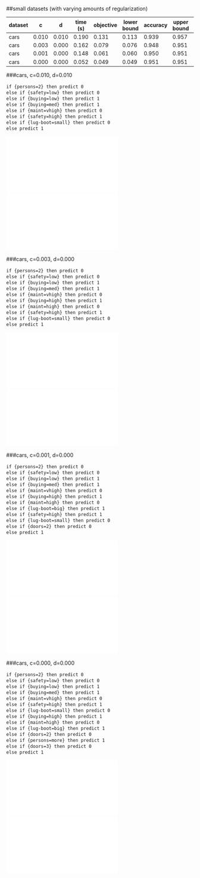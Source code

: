 ##small datasets (with varying amounts of regularization)

| dataset | c | d | time (s) | objective | lower bound | accuracy | upper bound | length |
| --- | --- | --- | --- | --- | --- | --- | --- | --- |
| cars | 0.010 | 0.010 | 0.190 | 0.131 | 0.113 | 0.939 | 0.957 | 7 |
| cars | 0.003 | 0.000 | 0.162 | 0.079 | 0.076 | 0.948 | 0.951 | 9 |
| cars | 0.001 | 0.000 | 0.148 | 0.061 | 0.060 | 0.950 | 0.951 | 11 |
| cars | 0.000 | 0.000 | 0.052 | 0.049 | 0.049 | 0.951 | 0.951 | 13 |

###cars, c=0.010, d=0.010

	if {persons=2} then predict 0
	else if {safety=low} then predict 0
	else if {buying=low} then predict 1
	else if {buying=med} then predict 1
	else if {maint=vhigh} then predict 0
	else if {safety=high} then predict 1
	else if {lug-boot=small} then predict 0
	else predict 1

![cars_R-serial_priority-c=0.01000-min_cap=0.010-min_objective=1.000-method=curiosity-max_cache_size=3000000-sample=1.00-log](../figs/cars_R-serial_priority-c=0.01000-min_cap=0.010-min_objective=1.000-method=curiosity-max_cache_size=3000000-sample=1.00-log.pdf)
![cars_R-serial_priority-c=0.01000-min_cap=0.010-min_objective=1.000-method=curiosity-max_cache_size=3000000-sample=1.00-cache](../figs/cars_R-serial_priority-c=0.01000-min_cap=0.010-min_objective=1.000-method=curiosity-max_cache_size=3000000-sample=1.00-cache.pdf)

###cars, c=0.003, d=0.000

	if {persons=2} then predict 0
	else if {safety=low} then predict 0
	else if {buying=low} then predict 1
	else if {buying=med} then predict 1
	else if {maint=vhigh} then predict 0
	else if {buying=high} then predict 1
	else if {maint=high} then predict 0
	else if {safety=high} then predict 1
	else if {lug-boot=small} then predict 0
	else predict 1

![cars_R-serial_priority-c=0.00300-min_cap=0.000-min_objective=1.000-method=curiosity-max_cache_size=3000000-sample=1.00-log](../figs/cars_R-serial_priority-c=0.00300-min_cap=0.000-min_objective=1.000-method=curiosity-max_cache_size=3000000-sample=1.00-log.pdf)
![cars_R-serial_priority-c=0.00300-min_cap=0.000-min_objective=1.000-method=curiosity-max_cache_size=3000000-sample=1.00-cache](../figs/cars_R-serial_priority-c=0.00300-min_cap=0.000-min_objective=1.000-method=curiosity-max_cache_size=3000000-sample=1.00-cache.pdf)

###cars, c=0.001, d=0.000

	if {persons=2} then predict 0
	else if {safety=low} then predict 0
	else if {buying=low} then predict 1
	else if {buying=med} then predict 1
	else if {maint=vhigh} then predict 0
	else if {buying=high} then predict 1
	else if {maint=high} then predict 0
	else if {lug-boot=big} then predict 1
	else if {safety=high} then predict 1
	else if {lug-boot=small} then predict 0
	else if {doors=2} then predict 0
	else predict 1

![cars_R-serial_priority-c=0.00100-min_cap=0.000-min_objective=1.000-method=curiosity-max_cache_size=3000000-sample=1.00-log](../figs/cars_R-serial_priority-c=0.00100-min_cap=0.000-min_objective=1.000-method=curiosity-max_cache_size=3000000-sample=1.00-log.pdf)
![cars_R-serial_priority-c=0.00100-min_cap=0.000-min_objective=1.000-method=curiosity-max_cache_size=3000000-sample=1.00-cache](../figs/cars_R-serial_priority-c=0.00100-min_cap=0.000-min_objective=1.000-method=curiosity-max_cache_size=3000000-sample=1.00-cache.pdf)

###cars, c=0.000, d=0.000

	if {persons=2} then predict 0
	else if {safety=low} then predict 0
	else if {buying=low} then predict 1
	else if {buying=med} then predict 1
	else if {maint=vhigh} then predict 0
	else if {safety=high} then predict 1
	else if {lug-boot=small} then predict 0
	else if {buying=high} then predict 1
	else if {maint=high} then predict 0
	else if {lug-boot=big} then predict 1
	else if {doors=2} then predict 0
	else if {persons=more} then predict 1
	else if {doors=3} then predict 0
	else predict 1

![cars_R-serial_priority-c=0.00000-min_cap=0.000-min_objective=1.000-method=curiosity-max_cache_size=3000000-sample=1.00-log](../figs/cars_R-serial_priority-c=0.00000-min_cap=0.000-min_objective=1.000-method=curiosity-max_cache_size=3000000-sample=1.00-log.pdf)
![cars_R-serial_priority-c=0.00000-min_cap=0.000-min_objective=1.000-method=curiosity-max_cache_size=3000000-sample=1.00-cache](../figs/cars_R-serial_priority-c=0.00000-min_cap=0.000-min_objective=1.000-method=curiosity-max_cache_size=3000000-sample=1.00-cache.pdf)
